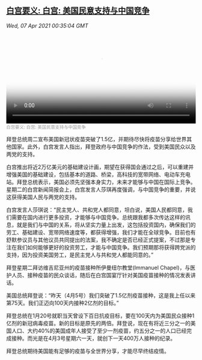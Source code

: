<!--1617757142000-->
[白宫要义: 白宫: 美国民意支持与中国竞争](https://www.voachinese.com/a/paris-20210406/5843664.html)
------

<div><i>Wed, 07 Apr 2021 00:35:04 GMT</i></div><video poster="https://images.weserv.nl?url=gdb.voanews.com/43b44d1d-8912-4030-9ad7-e24b23f3702d_tv_r1_s_w900.jpg" src="https://av.voanews.com/Videoroot/Pangeavideo/2021/04/4/43/43b44d1d-8912-4030-9ad7-e24b23f3702d_240p.mp4" style="width:100%" controls></video><div><small style="color: #999;">白宫要义: 白宫: 美国民意支持与中国竞争</small></div><p>拜登总统周二宣布美国新冠状疫苗突破了1.5亿，并期待尽快将疫苗分享给世界其他国家。此外，白宫发言人指出，拜登政府与中国竞争的作法，受到美国民众以及两党的支持。</p><p>白宫推出将近2万亿美元的基础建设计画，期望在获得国会通过之后，可以重建并增强美国的基础建设，包括基本的道路、桥梁，高科技的宽带网络、电动车充电站。拜登总统表示，美国必须先坚强本身实力，未来才能够与中国在国际上竞争。星期二的白宫新闻简报会上，白宫发言人莎琪再度强调，与中国竞争的重要，并说这获得美国人民与两党的支持。</p><p>白宫发言人莎琪说：“民主党人、共和党人都同意，坦白说，美国人民都同意，我们需要在国内进行更多投资，才能够与中国竞争。总统跟我都多次传达这样的讯息，就是我们与中国的关系，将从坚实力量上出发，这包括投资国内，确保我们的劳工、基础建设、宽带网络速度等，都获得增强，我们才能在全球竞争。目前也有舒默参议员与其他议员共同提出的法案，我不确定是否已经正式提案，不过那是专注在我们如何能够更好的投资劳工，才能与中国竞争。我们预期那将获得跨党派的支持，因为投资美国劳工，是民主党人与共和党人都能同意的。”</p><p>拜登星期二拜访维吉尼亚州的疫苗接种所伊曼纽尔教堂(Immanuel Chapel)，与医护人员、接种疫苗的民众谈话，随后在白宫国宴厅针对美国疫苗接种的情况发表讲话。</p><p>美国总统拜登说：“昨天（4月5号）我们突破了1.5亿剂疫苗接种，这是我上任以来第75天。我们正迈向100天内接种2亿剂的目标。”</p><p>拜登总统在1月20号就职当天曾设下百日抗疫目标，要在100天内为美国民众接种1亿剂的新冠病毒疫苗。新的目标是原先的两倍。拜登说，现在有将近三分之一的美国人口、大约40%的美国成年人接受了至少一剂疫苗，约五分之一的人口已经完成接种。而光是在4月3号星期六一天，就创下一天400万人接种的纪录。</p><p>拜登总统期待美国能有足够的疫苗与全世界分享，才能尽早终结疫情。</p>
